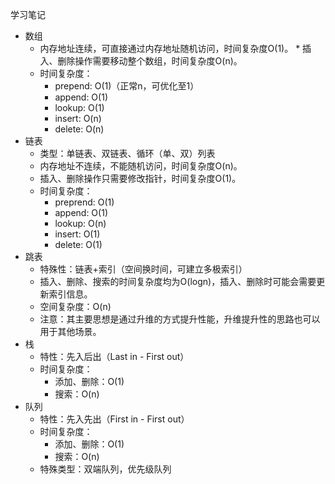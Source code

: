 学习笔记

* 数组
	* 内存地址连续，可直接通过内存地址随机访问，时间复杂度O(1)。	* 插入、删除操作需要移动整个数组，时间复杂度O(n)。
	* 时间复杂度：
		* prepend: O(1)（正常n，可优化至1）
		* append: O(1)
		* lookup: O(1)
		* insert: O(n)
		* delete: O(n)
* 链表
	* 类型：单链表、双链表、循环（单、双）列表
	* 内存地址不连续，不能随机访问，时间复杂度O(n)。
	* 插入、删除操作只需要修改指针，时间复杂度O(1)。
	* 时间复杂度：
		* preprend: O(1)
		* append: O(1)
		* lookup: O(n)
		* insert: O(1)
		* delete: O(1)
* 跳表
	* 特殊性：链表+索引（空间换时间，可建立多极索引）
	* 插入、删除、搜索的时间复杂度均为O(logn)，插入、删除时可能会需要更新索引信息。
	* 空间复杂度：O(n)
	* 注意：其主要思想是通过升维的方式提升性能，升维提升性的思路也可以用于其他场景。
* 栈
	* 特性：先入后出（Last in - First out）
	* 时间复杂度：
		* 添加、删除：O(1)
		* 搜索：O(n)
* 队列
	* 特性：先入先出（First in - First out）
	* 时间复杂度：
		* 添加、删除：O(1)
		* 搜索：O(n)
	* 特殊类型：双端队列，优先级队列